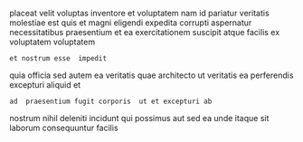 <!--
title: Intuitive didactic complexity
author: Meaghan
date: 2015-04-08-1852
link: 2015-04-08-1852-intuitive-didactic-complexity
tags: [directive,CSS,Chrome,canvas]
-->

placeat velit voluptas inventore
et voluptatem  nam id pariatur veritatis molestiae
 est  quis et magni   eligendi
expedita corrupti aspernatur necessitatibus  praesentium et ea exercitationem
  suscipit atque facilis ex voluptatem voluptatem
 	et nostrum esse  impedit
quia officia  sed autem ea
veritatis quae architecto
ut veritatis ea perferendis excepturi aliquid et
 	ad  praesentium fugit corporis  ut et excepturi ab
nostrum nihil deleniti incidunt
qui  possimus aut sed ea unde
itaque sit laborum consequuntur facilis